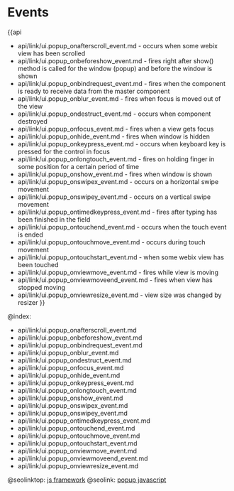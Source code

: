 Events
=======

{{api
- api/link/ui.popup_onafterscroll_event.md - occurs when some webix view has been scrolled
- api/link/ui.popup_onbeforeshow_event.md - fires right after show() method is called for the window (popup) and before the window is shown
- api/link/ui.popup_onbindrequest_event.md - fires when the component is ready to receive data from the master component
- api/link/ui.popup_onblur_event.md - fires when focus is moved out of the view
- api/link/ui.popup_ondestruct_event.md - occurs when component destroyed
- api/link/ui.popup_onfocus_event.md - fires when a view gets focus
- api/link/ui.popup_onhide_event.md - fires when window is hidden
- api/link/ui.popup_onkeypress_event.md - occurs when keyboard key is pressed for the control in focus
- api/link/ui.popup_onlongtouch_event.md - fires on holding finger in some position for a certain period of time
- api/link/ui.popup_onshow_event.md - fires when window is shown
- api/link/ui.popup_onswipex_event.md - occurs on a horizontal swipe movement
- api/link/ui.popup_onswipey_event.md - occurs on a vertical swipe movement
- api/link/ui.popup_ontimedkeypress_event.md - fires after typing has been finished in the field
- api/link/ui.popup_ontouchend_event.md - occurs when the touch event is ended
- api/link/ui.popup_ontouchmove_event.md - occurs during touch movement
- api/link/ui.popup_ontouchstart_event.md - when some webix view has been touched
- api/link/ui.popup_onviewmove_event.md - fires while view is moving
- api/link/ui.popup_onviewmoveend_event.md - fires when view has stopped moving
- api/link/ui.popup_onviewresize_event.md - view size was changed by resizer
}}

@index:
- api/link/ui.popup_onafterscroll_event.md
- api/link/ui.popup_onbeforeshow_event.md
- api/link/ui.popup_onbindrequest_event.md
- api/link/ui.popup_onblur_event.md
- api/link/ui.popup_ondestruct_event.md
- api/link/ui.popup_onfocus_event.md
- api/link/ui.popup_onhide_event.md
- api/link/ui.popup_onkeypress_event.md
- api/link/ui.popup_onlongtouch_event.md
- api/link/ui.popup_onshow_event.md
- api/link/ui.popup_onswipex_event.md
- api/link/ui.popup_onswipey_event.md
- api/link/ui.popup_ontimedkeypress_event.md
- api/link/ui.popup_ontouchend_event.md
- api/link/ui.popup_ontouchmove_event.md
- api/link/ui.popup_ontouchstart_event.md
- api/link/ui.popup_onviewmove_event.md
- api/link/ui.popup_onviewmoveend_event.md
- api/link/ui.popup_onviewresize_event.md




@seolinktop: [js framework](https://webix.com)
@seolink: [popup javascript](https://webix.com/widget/popup/)